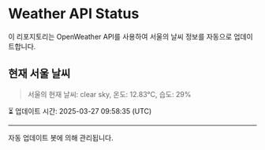 
# Weather API Status

이 리포지토리는 OpenWeather API를 사용하여 서울의 날씨 정보를 자동으로 업데이트합니다.

## 현재 서울 날씨
> 서울의 현재 날씨: clear sky, 온도: 12.83°C, 습도: 29%

⏳ 업데이트 시간: 2025-03-27 09:58:35 (UTC)

---
자동 업데이트 봇에 의해 관리됩니다.
